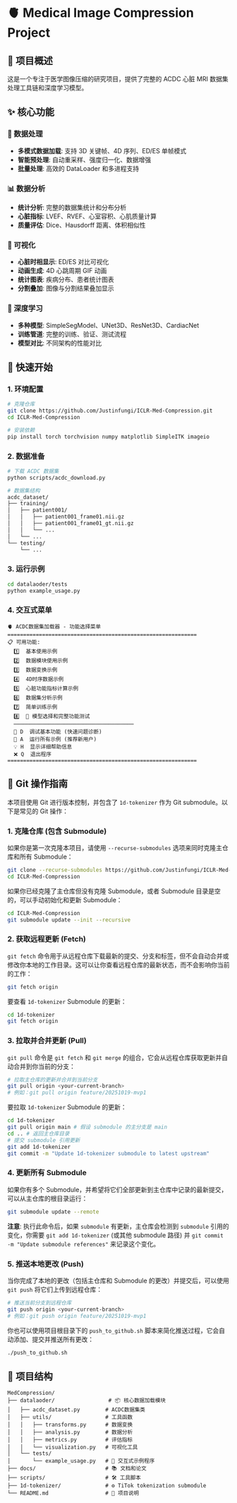 # 🫀 Medical Image Compression Project

## 📖 项目概述

这是一个专注于医学图像压缩的研究项目，提供了完整的 ACDC 心脏 MRI 数据集处理工具链和深度学习模型。

## ✨ 核心功能

### 🔧 数据处理
- **多模式数据加载**: 支持 3D 关键帧、4D 序列、ED/ES 单帧模式
- **智能预处理**: 自动重采样、强度归一化、数据增强
- **批量处理**: 高效的 DataLoader 和多进程支持

### 📊 数据分析
- **统计分析**: 完整的数据集统计和分布分析
- **心脏指标**: LVEF、RVEF、心室容积、心肌质量计算
- **质量评估**: Dice、Hausdorff 距离、体积相似性

### 🎨 可视化
- **心脏时相显示**: ED/ES 对比可视化
- **动画生成**: 4D 心跳周期 GIF 动画
- **统计图表**: 疾病分布、患者统计图表
- **分割叠加**: 图像与分割结果叠加显示

### 🤖 深度学习
- **多种模型**: SimpleSegModel、UNet3D、ResNet3D、CardiacNet
- **训练管道**: 完整的训练、验证、测试流程
- **模型对比**: 不同架构的性能对比

## 🚀 快速开始

### 1. 环境配置
```bash
# 克隆仓库
git clone https://github.com/Justinfungi/ICLR-Med-Compression.git
cd ICLR-Med-Compression

# 安装依赖
pip install torch torchvision numpy matplotlib SimpleITK imageio
```

### 2. 数据准备
```bash
# 下载 ACDC 数据集
python scripts/acdc_download.py

# 数据集结构
acdc_dataset/
├── training/
│   ├── patient001/
│   │   ├── patient001_frame01.nii.gz
│   │   ├── patient001_frame01_gt.nii.gz
│   │   └── ...
│   └── ...
└── testing/
    └── ...
```

### 3. 运行示例
```bash
cd datalaoder/tests
python example_usage.py
```

### 4. 交互式菜单
```
🫀 ACDC数据集加载器 - 功能选择菜单
============================================================
📋 可用功能:
  1️⃣  基本使用示例
  2️⃣  数据模块使用示例
  3️⃣  数据变换示例
  4️⃣  4D时序数据示例
  5️⃣  心脏功能指标计算示例
  6️⃣  数据集分析示例
  7️⃣  简单训练示例
  8️⃣  🌟 模型选择和完整功能测试
  ──────────────────────────────────────
  🔧 D  调试基本功能 (快速问题诊断)
  🔄 A  运行所有示例 (推荐新用户)
  💡 H  显示详细帮助信息
  ❌ Q  退出程序
============================================================
```

## 🚀 Git 操作指南

本项目使用 Git 进行版本控制，并包含了 `1d-tokenizer` 作为 Git submodule。以下是常见的 Git 操作：

### 1. 克隆仓库 (包含 Submodule)

如果你是第一次克隆本项目，请使用 `--recurse-submodules` 选项来同时克隆主仓库和所有 Submodule：

```bash
git clone --recurse-submodules https://github.com/Justinfungi/ICLR-Med-Compression.git
cd ICLR-Med-Compression
```

如果你已经克隆了主仓库但没有克隆 Submodule，或者 Submodule 目录是空的，可以手动初始化和更新 Submodule：

```bash
cd ICLR-Med-Compression
git submodule update --init --recursive
```

### 2. 获取远程更新 (Fetch)

`git fetch` 命令用于从远程仓库下载最新的提交、分支和标签，但不会自动合并或修改你本地的工作目录。这可以让你查看远程仓库的最新状态，而不会影响你当前的工作：

```bash
git fetch origin
```

要查看 `1d-tokenizer` Submodule 的更新：

```bash
cd 1d-tokenizer
git fetch origin
```

### 3. 拉取并合并更新 (Pull)

`git pull` 命令是 `git fetch` 和 `git merge` 的组合，它会从远程仓库获取更新并自动合并到你当前的分支：

```bash
# 拉取主仓库的更新并合并到当前分支
git pull origin <your-current-branch>
# 例如：git pull origin feature/20251019-mvp1
```

要拉取 `1d-tokenizer` Submodule 的更新：

```bash
cd 1d-tokenizer
git pull origin main # 假设 submodule 的主分支是 main
cd .. # 返回主仓库目录
# 提交 submodule 引用更新
git add 1d-tokenizer
git commit -m "Update 1d-tokenizer submodule to latest upstream"
```

### 4. 更新所有 Submodule

如果你有多个 Submodule，并希望将它们全部更新到主仓库中记录的最新提交，可以从主仓库的根目录运行：

```bash
git submodule update --remote
```
**注意**: 执行此命令后，如果 `submodule` 有更新，主仓库会检测到 `submodule` 引用的变化，你需要 `git add 1d-tokenizer` (或其他 submodule 路径) 并 `git commit -m "Update submodule references"` 来记录这个变化。

### 5. 推送本地更改 (Push)

当你完成了本地的更改（包括主仓库和 Submodule 的更改）并提交后，可以使用 `git push` 将它们上传到远程仓库：

```bash
# 推送当前分支到远程仓库
git push origin <your-current-branch>
# 例如：git push origin feature/20251019-mvp1
```

你也可以使用项目根目录下的 `push_to_github.sh` 脚本来简化推送过程，它会自动添加、提交并推送所有更改：

```bash
./push_to_github.sh
```

## 📁 项目结构

```
MedCompression/
├── datalaoder/                 # 📦 核心数据加载模块
│   ├── acdc_dataset.py        # ACDC数据集类
│   ├── utils/                 # 工具函数
│   │   ├── transforms.py      # 数据变换
│   │   ├── analysis.py        # 数据分析
│   │   ├── metrics.py         # 评估指标
│   │   └── visualization.py   # 可视化工具
│   └── tests/
│       └── example_usage.py   # 🎯 交互式示例程序
├── docs/                      # 📚 文档和论文
├── scripts/                   # 🛠️ 工具脚本
├── 1d-tokenizer/              # ⚙️ TiTok tokenization submodule
└── README.md                  # 📖 项目说明
```